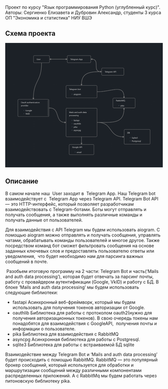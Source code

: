 Проект по курсу "Язык программирования Python (углубленный курс)". Авторы: Сергиенко Елизавета и Дубровин Александр, студенты 3 курса ОП "Экономика и статистика" НИУ ВШЭ

## Схема проекта

![Schema](telemail_schema.png)

## Описание

В самом начале наш  User заходит в  Telegram App. Наш Telegram bot взаимодействует с  Telegram App через Telegram API. Telegram Bot API — это HTTP-интерфейс, который позволяет разработчикам взаимодействовать с Telegram-ботами. Боты могут отправлять и получать сообщения, а также выполнять различные команды и получать данные от пользователей. 
  
Для взаимодействия с API Telegram мы будем использовать aiogram. С помощью aiogram можно отправлять и получать сообщения, управлять чатами, обрабатывать команды пользователей и многое другое. Также посредством команд бот сможет фильтровать сообщения на основе заданных ключевых слов и предоставлять пользователю ответы или уведомления,  что будет необходимо нам для парсинга важных сообщений в почте.

 Разобьем итоговую программу на 2 части: Telegram Bot и часть(‘Mails and auth data processing’), которая будет отвечать за парсинг почты, работу с провайдером аутентификации (Google, VkID) и работу с БД. В блоке ‘Mails and auth data processing’ мы будем использовать следующие библиотеки:

- fastapi
	Асинхронный веб-фреймворк, который мы будем использовать для получения токенов авторизации от Google.
- oauthlib
    Библиотека для работы с протоколом oauth2(нужно для получения авторизационных токенов). В свою очередь токены нам понадобятся для взаимодействия с GoogleAPI,  получения почты и информации о пользователе.
- pika
    Библиотека для взаимодействия с RabbitMQ
- asyncpg
    Асинхронная библиотека для работы с Postgresql. 
- sqlite3
    Библиотека для работы с встраиваемой БД sqlite

Взаимодействие между Telegram Bot и ‘Mails and auth data processing’ будет происходить с помощью RabbitMQ. RabbitMQ — это популярный брокер сообщений, который используется для обработки и маршрутизации сообщений между различными компонентами распределенных приложений. А с RabbitMq мы будем работать через питоновскую библиотеку pika.
